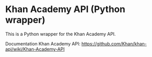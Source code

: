 Khan Academy API (Python wrapper)
=========

This is a Python wrapper for the Khan Academy API.

Documentation
Khan Academy API: https://github.com/Khan/khan-api/wiki/Khan-Academy-API
